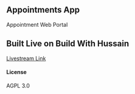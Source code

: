 ## Appointments App

Appointment Web Portal

## Built Live on Build With Hussain

[Livestream Link](https://www.youtube.com/live/VbJGCyCDeXE?feature=share)

#### License

AGPL 3.0
